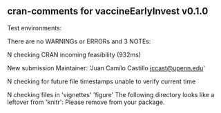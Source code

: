 ## cran-comments for vaccineEarlyInvest v0.1.0

Test environments:


There are no WARNINGs or ERRORs and 3 NOTEs:

N  checking CRAN incoming feasibility (932ms)      New submission   Maintainer: 'Juan Camilo Castillo <jccast@upenn.edu>'
  
N  checking for future file timestamps   unable to verify current time
   
N  checking files in 'vignettes'     'figure'   The following directory looks like a leftover from 'knitr':   Please remove from your package.   